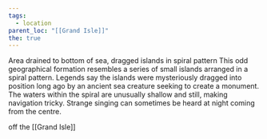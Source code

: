 ```yaml
---
tags:
  - location
parent_loc: "[[Grand Isle]]"
the: true
---
```


Area drained to bottom of sea, dragged islands in spiral pattern
This odd geographical formation resembles a series of small islands arranged in a spiral pattern. Legends say the islands were mysteriously dragged into position long ago by an ancient sea creature seeking to create a monument. The waters within the spiral are unusually shallow and still, making navigation tricky. Strange singing can sometimes be heard at night coming from the centre.

off the [[Grand Isle]] 
